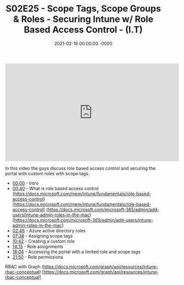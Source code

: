 ﻿---
layout: post
title: "S02E25 - Scope Tags, Scope Groups & Roles - Securing Intune w/ Role Based Access Control - (I.T)"
date: 2021-02-16 00:00:00 -0000
categories:
---

<iframe loading="lazy" width="560" height="315" src="https://www.youtube.com/embed/XlXEzdkY7Mc" title="YouTube video player" frameborder="0" allow="accelerometer; autoplay; clipboard-write; encrypted-media; gyroscope; picture-in-picture" allowfullscreen></iframe>

In this video the guys discuss role based access control and securing the portal with custom roles with scope tags.

* [00:00](https://www.youtube.com/watch?v=XlXEzdkY7Mc&t=0s) - Intro
* [00:40](https://www.youtube.com/watch?v=XlXEzdkY7Mc&t=40s) - What is role based access control
(https://docs.microsoft.com/mem/intune/fundamentals/role-based-access-control) [https://docs.microsoft.com/mem/intune/fundamentals/role-based-access-control]
(https://docs.microsoft.com/microsoft-365/admin/add-users/intune-admin-roles-in-the-mac) [https://docs.microsoft.com/microsoft-365/admin/add-users/intune-admin-roles-in-the-mac]
* [02:46](https://www.youtube.com/watch?v=XlXEzdkY7Mc&t=166s) - Azure active directory roles
* [07:38](https://www.youtube.com/watch?v=XlXEzdkY7Mc&t=458s) - Assigning scope tags
* [10:42](https://www.youtube.com/watch?v=XlXEzdkY7Mc&t=642s) - Creating a custom role
* [14:15](https://www.youtube.com/watch?v=XlXEzdkY7Mc&t=855s) - Role assignments
* [18:04](https://www.youtube.com/watch?v=XlXEzdkY7Mc&t=1084s) - Accessing the portal with a limited role and scope tags
* [21:50](https://www.youtube.com/watch?v=XlXEzdkY7Mc&t=1310s) - Role permissions

RBAC with Graph
(https://docs.microsoft.com/graph/api/resources/intune-rbac-conceptual) [https://docs.microsoft.com/graph/api/resources/intune-rbac-conceptual]

